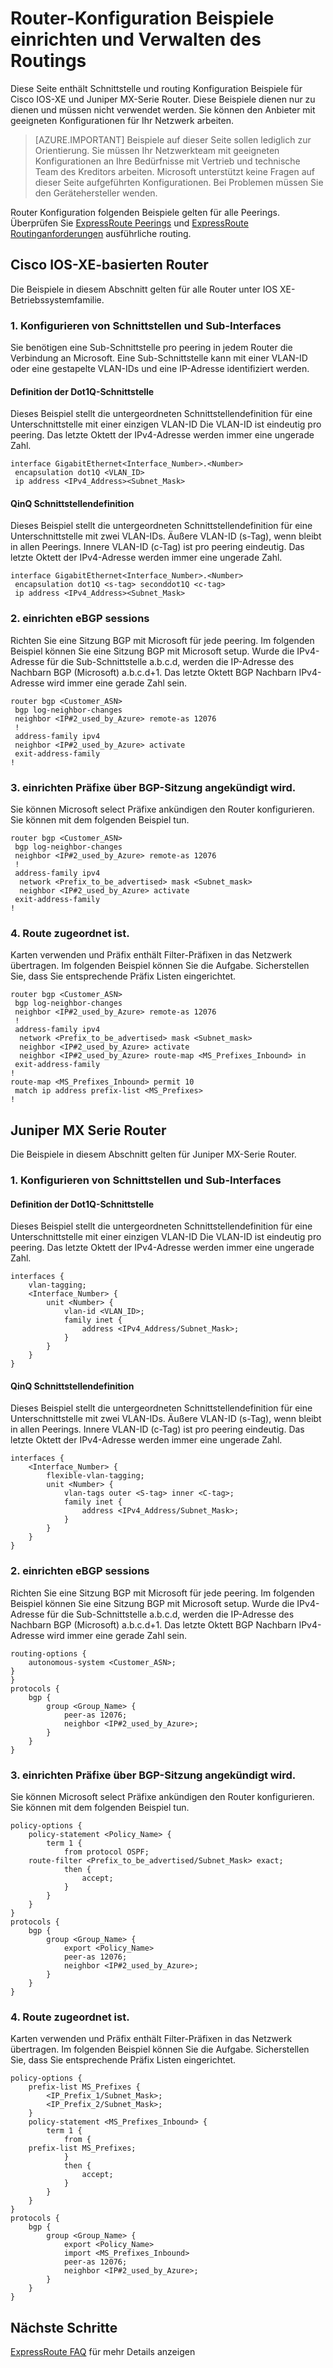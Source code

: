 <properties
   pageTitle="Proben von ExpressRoute Kunden Router Konfiguration | Microsoft Azure"
   description="Diese Seite enthält Router Config Beispiele für Cisco und Juniper-Routern."
   documentationCenter="na"
   services="expressroute"
   authors="cherylmc"
   manager="carmonm"
   editor="" />
<tags
   ms.service="expressroute"
   ms.devlang="na"
   ms.topic="article" 
   ms.tgt_pltfrm="na"
   ms.workload="infrastructure-services"
   ms.date="10/10/2016"
   ms.author="cherylmc"/>

# <a name="router-configuration-samples-to-setup-and-manage-routing"></a>Router-Konfiguration Beispiele einrichten und Verwalten des Routings

Diese Seite enthält Schnittstelle und routing Konfiguration Beispiele für Cisco IOS-XE und Juniper MX-Serie Router. Diese Beispiele dienen nur zu dienen und müssen nicht verwendet werden. Sie können den Anbieter mit geeigneten Konfigurationen für Ihr Netzwerk arbeiten. 

>[AZURE.IMPORTANT] Beispiele auf dieser Seite sollen lediglich zur Orientierung. Sie müssen Ihr Netzwerkteam mit geeigneten Konfigurationen an Ihre Bedürfnisse mit Vertrieb und technische Team des Kreditors arbeiten. Microsoft unterstützt keine Fragen auf dieser Seite aufgeführten Konfigurationen. Bei Problemen müssen Sie den Gerätehersteller wenden.

Router Konfiguration folgenden Beispiele gelten für alle Peerings. Überprüfen Sie [ExpressRoute Peerings](expressroute-circuit-peerings.md) und [ExpressRoute Routinganforderungen](expressroute-routing.md) ausführliche routing.

## <a name="cisco-ios-xe-based-routers"></a>Cisco IOS-XE-basierten Router

Die Beispiele in diesem Abschnitt gelten für alle Router unter IOS XE-Betriebssystemfamilie.

### <a name="1-configuring-interfaces-and-sub-interfaces"></a>1. Konfigurieren von Schnittstellen und Sub-Interfaces

Sie benötigen eine Sub-Schnittstelle pro peering in jedem Router die Verbindung an Microsoft. Eine Sub-Schnittstelle kann mit einer VLAN-ID oder eine gestapelte VLAN-IDs und eine IP-Adresse identifiziert werden.

#### <a name="dot1q-interface-definition"></a>Definition der Dot1Q-Schnittstelle

Dieses Beispiel stellt die untergeordneten Schnittstellendefinition für eine Unterschnittstelle mit einer einzigen VLAN-ID Die VLAN-ID ist eindeutig pro peering. Das letzte Oktett der IPv4-Adresse werden immer eine ungerade Zahl.

    interface GigabitEthernet<Interface_Number>.<Number>
     encapsulation dot1Q <VLAN_ID>
     ip address <IPv4_Address><Subnet_Mask>

#### <a name="qinq-interface-definition"></a>QinQ Schnittstellendefinition

Dieses Beispiel stellt die untergeordneten Schnittstellendefinition für eine Unterschnittstelle mit zwei VLAN-IDs. Äußere VLAN-ID (s-Tag), wenn bleibt in allen Peerings. Innere VLAN-ID (c-Tag) ist pro peering eindeutig. Das letzte Oktett der IPv4-Adresse werden immer eine ungerade Zahl.

    interface GigabitEthernet<Interface_Number>.<Number>
     encapsulation dot1Q <s-tag> seconddot1Q <c-tag>
     ip address <IPv4_Address><Subnet_Mask>
    
### <a name="2-setting-up-ebgp-sessions"></a>2. einrichten eBGP sessions

Richten Sie eine Sitzung BGP mit Microsoft für jede peering. Im folgenden Beispiel können Sie eine Sitzung BGP mit Microsoft setup. Wurde die IPv4-Adresse für die Sub-Schnittstelle a.b.c.d, werden die IP-Adresse des Nachbarn BGP (Microsoft) a.b.c.d+1. Das letzte Oktett BGP Nachbarn IPv4-Adresse wird immer eine gerade Zahl sein.

    router bgp <Customer_ASN>
     bgp log-neighbor-changes
     neighbor <IP#2_used_by_Azure> remote-as 12076
     !        
     address-family ipv4
     neighbor <IP#2_used_by_Azure> activate
     exit-address-family
    !

### <a name="3-setting-up-prefixes-to-be-advertised-over-the-bgp-session"></a>3. einrichten Präfixe über BGP-Sitzung angekündigt wird.

Sie können Microsoft select Präfixe ankündigen den Router konfigurieren. Sie können mit dem folgenden Beispiel tun.

    router bgp <Customer_ASN>
     bgp log-neighbor-changes
     neighbor <IP#2_used_by_Azure> remote-as 12076
     !        
     address-family ipv4
      network <Prefix_to_be_advertised> mask <Subnet_mask>
      neighbor <IP#2_used_by_Azure> activate
     exit-address-family
    !

### <a name="4-route-maps"></a>4. Route zugeordnet ist.

Karten verwenden und Präfix enthält Filter-Präfixen in das Netzwerk übertragen. Im folgenden Beispiel können Sie die Aufgabe. Sicherstellen Sie, dass Sie entsprechende Präfix Listen eingerichtet.

    router bgp <Customer_ASN>
     bgp log-neighbor-changes
     neighbor <IP#2_used_by_Azure> remote-as 12076
     !        
     address-family ipv4
      network <Prefix_to_be_advertised> mask <Subnet_mask>
      neighbor <IP#2_used_by_Azure> activate
      neighbor <IP#2_used_by_Azure> route-map <MS_Prefixes_Inbound> in
     exit-address-family
    !
    route-map <MS_Prefixes_Inbound> permit 10
     match ip address prefix-list <MS_Prefixes>
    !


## <a name="juniper-mx-series-routers"></a>Juniper MX Serie Router 

Die Beispiele in diesem Abschnitt gelten für Juniper MX-Serie Router.

### <a name="1-configuring-interfaces-and-sub-interfaces"></a>1. Konfigurieren von Schnittstellen und Sub-Interfaces

#### <a name="dot1q-interface-definition"></a>Definition der Dot1Q-Schnittstelle

Dieses Beispiel stellt die untergeordneten Schnittstellendefinition für eine Unterschnittstelle mit einer einzigen VLAN-ID Die VLAN-ID ist eindeutig pro peering. Das letzte Oktett der IPv4-Adresse werden immer eine ungerade Zahl.

    interfaces {
        vlan-tagging;
        <Interface_Number> {
            unit <Number> {
                vlan-id <VLAN_ID>;
                family inet {
                    address <IPv4_Address/Subnet_Mask>;
                }
            }
        }
    }


#### <a name="qinq-interface-definition"></a>QinQ Schnittstellendefinition

Dieses Beispiel stellt die untergeordneten Schnittstellendefinition für eine Unterschnittstelle mit zwei VLAN-IDs. Äußere VLAN-ID (s-Tag), wenn bleibt in allen Peerings. Innere VLAN-ID (c-Tag) ist pro peering eindeutig. Das letzte Oktett der IPv4-Adresse werden immer eine ungerade Zahl.

    interfaces {
        <Interface_Number> {
            flexible-vlan-tagging;
            unit <Number> {
                vlan-tags outer <S-tag> inner <C-tag>;
                family inet {
                    address <IPv4_Address/Subnet_Mask>;
                }                           
            }                               
        }                                   
    }                           

### <a name="2-setting-up-ebgp-sessions"></a>2. einrichten eBGP sessions

Richten Sie eine Sitzung BGP mit Microsoft für jede peering. Im folgenden Beispiel können Sie eine Sitzung BGP mit Microsoft setup. Wurde die IPv4-Adresse für die Sub-Schnittstelle a.b.c.d, werden die IP-Adresse des Nachbarn BGP (Microsoft) a.b.c.d+1. Das letzte Oktett BGP Nachbarn IPv4-Adresse wird immer eine gerade Zahl sein.

    routing-options {
        autonomous-system <Customer_ASN>;
    }
    }
    protocols {
        bgp { 
            group <Group_Name> { 
                peer-as 12076;              
                neighbor <IP#2_used_by_Azure>;
            }                               
        }                                   
    }

### <a name="3-setting-up-prefixes-to-be-advertised-over-the-bgp-session"></a>3. einrichten Präfixe über BGP-Sitzung angekündigt wird.

Sie können Microsoft select Präfixe ankündigen den Router konfigurieren. Sie können mit dem folgenden Beispiel tun.

    policy-options {
        policy-statement <Policy_Name> {
            term 1 {
                from protocol OSPF;
        route-filter <Prefix_to_be_advertised/Subnet_Mask> exact;
                then {
                    accept;
                }
            }
        }
    }
    protocols {
        bgp { 
            group <Group_Name> { 
                export <Policy_Name>
                peer-as 12076;              
                neighbor <IP#2_used_by_Azure>;
            }                               
        }                                   
    }


### <a name="4-route-maps"></a>4. Route zugeordnet ist.

Karten verwenden und Präfix enthält Filter-Präfixen in das Netzwerk übertragen. Im folgenden Beispiel können Sie die Aufgabe. Sicherstellen Sie, dass Sie entsprechende Präfix Listen eingerichtet.

    policy-options {
        prefix-list MS_Prefixes {
            <IP_Prefix_1/Subnet_Mask>;
            <IP_Prefix_2/Subnet_Mask>;
        }
        policy-statement <MS_Prefixes_Inbound> {
            term 1 {
                from {
        prefix-list MS_Prefixes;
                }
                then {
                    accept;
                }
            }
        }
    }
    protocols {
        bgp { 
            group <Group_Name> { 
                export <Policy_Name>
                import <MS_Prefixes_Inbound>
                peer-as 12076;              
                neighbor <IP#2_used_by_Azure>;
            }                               
        }                                   
    }

## <a name="next-steps"></a>Nächste Schritte

[ExpressRoute FAQ](expressroute-faqs.md) für mehr Details anzeigen
